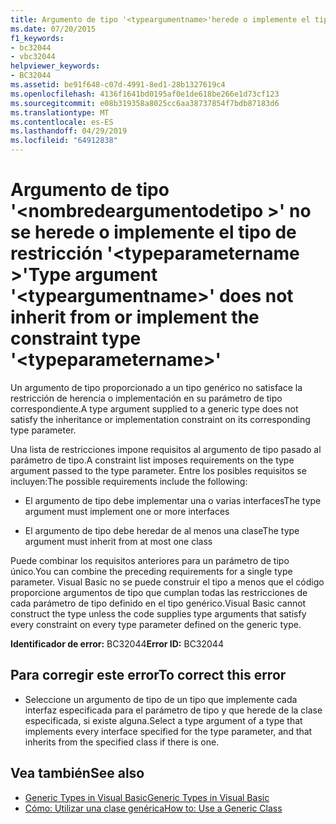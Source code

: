 ```yaml
---
title: Argumento de tipo '<typeargumentname>'herede o implemente el tipo de restricción'<typeparametername>'
ms.date: 07/20/2015
f1_keywords:
- bc32044
- vbc32044
helpviewer_keywords:
- BC32044
ms.assetid: be91f648-c07d-4991-8ed1-28b1327619c4
ms.openlocfilehash: 4136f1641bd0195af0e1de618be266e1d73cf123
ms.sourcegitcommit: e08b319358a8025cc6aa38737854f7bdb87183d6
ms.translationtype: MT
ms.contentlocale: es-ES
ms.lasthandoff: 04/29/2019
ms.locfileid: "64912838"
---
```

# <a name="type-argument-typeargumentname-does-not-inherit-from-or-implement-the-constraint-type-typeparametername"></a><span data-ttu-id="9fd1c-102">Argumento de tipo '\<nombredeargumentodetipo >' no se herede o implemente el tipo de restricción '\<typeparametername >'</span><span class="sxs-lookup"><span data-stu-id="9fd1c-102">Type argument '\<typeargumentname>' does not inherit from or implement the constraint type '\<typeparametername>'</span></span>
<span data-ttu-id="9fd1c-103">Un argumento de tipo proporcionado a un tipo genérico no satisface la restricción de herencia o implementación en su parámetro de tipo correspondiente.</span><span class="sxs-lookup"><span data-stu-id="9fd1c-103">A type argument supplied to a generic type does not satisfy the inheritance or implementation constraint on its corresponding type parameter.</span></span>  
  
 <span data-ttu-id="9fd1c-104">Una lista de restricciones impone requisitos al argumento de tipo pasado al parámetro de tipo.</span><span class="sxs-lookup"><span data-stu-id="9fd1c-104">A constraint list imposes requirements on the type argument passed to the type parameter.</span></span> <span data-ttu-id="9fd1c-105">Entre los posibles requisitos se incluyen:</span><span class="sxs-lookup"><span data-stu-id="9fd1c-105">The possible requirements include the following:</span></span>  
  
- <span data-ttu-id="9fd1c-106">El argumento de tipo debe implementar una o varias interfaces</span><span class="sxs-lookup"><span data-stu-id="9fd1c-106">The type argument must implement one or more interfaces</span></span>  
  
- <span data-ttu-id="9fd1c-107">El argumento de tipo debe heredar de al menos una clase</span><span class="sxs-lookup"><span data-stu-id="9fd1c-107">The type argument must inherit from at most one class</span></span>  
  
 <span data-ttu-id="9fd1c-108">Puede combinar los requisitos anteriores para un parámetro de tipo único.</span><span class="sxs-lookup"><span data-stu-id="9fd1c-108">You can combine the preceding requirements for a single type parameter.</span></span> <span data-ttu-id="9fd1c-109">Visual Basic no se puede construir el tipo a menos que el código proporcione argumentos de tipo que cumplan todas las restricciones de cada parámetro de tipo definido en el tipo genérico.</span><span class="sxs-lookup"><span data-stu-id="9fd1c-109">Visual Basic cannot construct the type unless the code supplies type arguments that satisfy every constraint on every type parameter defined on the generic type.</span></span>  
  
 <span data-ttu-id="9fd1c-110">**Identificador de error:** BC32044</span><span class="sxs-lookup"><span data-stu-id="9fd1c-110">**Error ID:** BC32044</span></span>  
  
## <a name="to-correct-this-error"></a><span data-ttu-id="9fd1c-111">Para corregir este error</span><span class="sxs-lookup"><span data-stu-id="9fd1c-111">To correct this error</span></span>  
  
- <span data-ttu-id="9fd1c-112">Seleccione un argumento de tipo de un tipo que implemente cada interfaz especificada para el parámetro de tipo y que herede de la clase especificada, si existe alguna.</span><span class="sxs-lookup"><span data-stu-id="9fd1c-112">Select a type argument of a type that implements every interface specified for the type parameter, and that inherits from the specified class if there is one.</span></span>  
  
## <a name="see-also"></a><span data-ttu-id="9fd1c-113">Vea también</span><span class="sxs-lookup"><span data-stu-id="9fd1c-113">See also</span></span>

- [<span data-ttu-id="9fd1c-114">Generic Types in Visual Basic</span><span class="sxs-lookup"><span data-stu-id="9fd1c-114">Generic Types in Visual Basic</span></span>](../../visual-basic/programming-guide/language-features/data-types/generic-types.md)
- [<span data-ttu-id="9fd1c-115">Cómo: Utilizar una clase genérica</span><span class="sxs-lookup"><span data-stu-id="9fd1c-115">How to: Use a Generic Class</span></span>](../../visual-basic/programming-guide/language-features/data-types/how-to-use-a-generic-class.md)
